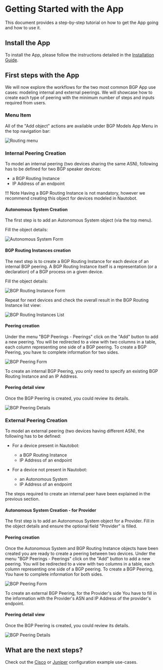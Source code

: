 # Getting Started with the App

This document provides a step-by-step tutorial on how to get the App going and how to use it.

## Install the App

To install the App, please follow the instructions detailed in the [Installation Guide](../admin/install.md).

## First steps with the App

We will now explore the workflows for the two most common BGP App use cases: modeling internal and external peerings. We will showcase how to create each type of peering with the minimum number of steps and inputs required from users.

### Menu Item

All of the "Add object" actions are available under BGP Models App Menu in the top navigation bar:

![Routing menu](../images/menu.png "Routing Menu")

### Internal Peering Creation

To model an internal peering (two devices sharing the same ASN), following has to be defined for two BGP speaker devices:

- a BGP Routing Instance
- IP Address of an endpoint

!!! Note
    Having a BGP Routing Instance is not mandatory, however we recommend creating this object for devices modeled in Nautobot.

#### Autonomous System Creation

The first step is to add an Autonomous System object (via the top menu).

Fill the object details:

![Autonomous System Form](../images/add_asn_12345.png "Autonomous System Form")

#### BGP Routing Instances creation

The next step is to create a BGP Routing Instance for each device of an internal BGP peering.
A BGP Routing Instance itself is a representation (or a declaration) of a BGP process on a given device.

Fill the object details:

![BGP Routing Instance Form](../images/add_new_ri.png "BGP Routing Instance Form")

Repeat for next devices and check the overall result in the BGP Routing Instance list view:

![BGP Routing Instances List](../images/ri_list_view.png "BGP Routing Instances List")

#### Peering creation

Under the menu "BGP Peerings - Peerings" click on the "Add" button to add a new peering.
You will be redirected to a view with two columns in a table, each column representing one side of a BGP peering.
To create a BGP Peering, you have to complete information for two sides.

![BGP Peering Form](../images/add_internal_peering.png "BGP Peering Form")

To create an internal BGP Peering, you only need to specify an existing BGP Routing Instance and an IP Address.

#### Peering detail view

Once the BGP Peering is created, you could review its details.

![BGP Peering Details](../images/internal_peering_created.png "BGP Peering Details")


### External Peering Creation

To model an external peering (two devices having different ASN), the following has to be defined:

- For a device present in Nautobot:
    - a BGP Routing Instance
    - IP Address of an endpoint

- For a device not present in Nautobot:
    - an Autonomous System
    - IP Address of an endpoint

The steps required to create an internal peer have been explained in the previous section.

#### Autonomous System Creation - for Provider

The first step is to add an Autonomous System object for a Provider.
Fill in the object details and ensure the optional field "Provider" is filled.

#### Peering creation

Once the Autonomous System and BGP Routing Instance objects have been created you are ready to create a peering between two devices.
Under the menu "BGP Peerings - Peerings" click on the "Add" button to add a new peering.
You will be redirected to a view with two columns in a table, each column representing one side of a BGP peering.
To create a BGP Peering, You have to complete information for both sides.

![BGP Peering Form](../images/add_external_peering.png "BGP Peering Form")

To create an external BGP Peering, for the Provider's side You have to fill in the information with the Provider's ASN and IP Address of the provider's endpoint.

#### Peering detail view

Once the BGP Peering is created, you could review its details.

![BGP Peering Details](../images/external_peering_created.png "BGP Peering Details")



## What are the next steps?

Check out the [Cisco](cisco_use_case.md) or [Juniper](juniper_use_case.md) configuration example use-cases.
